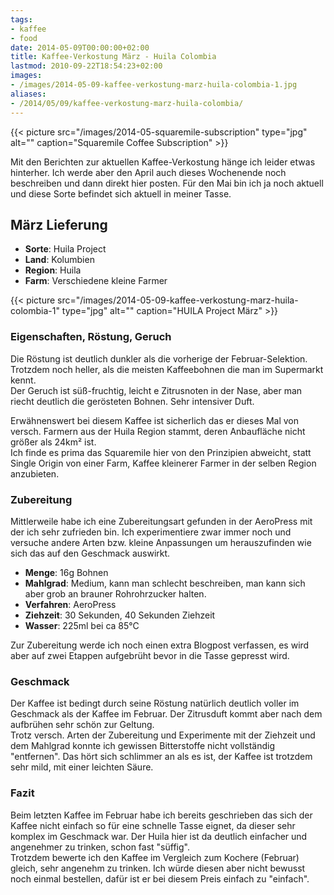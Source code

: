 ```yaml
---
tags:
- kaffee
- food
date: 2014-05-09T00:00:00+02:00
title: Kaffee-Verkostung März - Huila Colombia
lastmod: 2010-09-22T18:54:23+02:00
images:
- /images/2014-05-09-kaffee-verkostung-marz-huila-colombia-1.jpg
aliases:
- /2014/05/09/kaffee-verkostung-marz-huila-colombia/
---
```


{{< picture src="/images/2014-05-squaremile-subscription" type="jpg" alt="" caption="Squaremile Coffee Subscription" >}}

Mit den Berichten zur aktuellen Kaffee-Verkostung hänge ich leider etwas hinterher. Ich werde aber den April auch dieses Wochenende noch beschreiben und dann direkt hier posten. Für den Mai bin ich ja noch aktuell und diese Sorte befindet sich aktuell in meiner Tasse.

## März Lieferung

- __Sorte__: Huila Project
- __Land__: Kolumbien
- __Region__: Huila
- __Farm__: Verschiedene kleine Farmer

{{< picture src="/images/2014-05-09-kaffee-verkostung-marz-huila-colombia-1" type="jpg" alt="" caption="HUILA Project März" >}}

### Eigenschaften, Röstung, Geruch

Die Röstung ist deutlich dunkler als die vorherige der Februar-Selektion. Trotzdem noch heller, als die meisten Kaffeebohnen die man im Supermarkt kennt.  
Der Geruch ist süß-fruchtig, leicht e Zitrusnoten in der Nase, aber man riecht deutlich die gerösteten Bohnen. Sehr intensiver Duft.

Erwähnenswert bei diesem Kaffee ist sicherlich das er dieses Mal von versch. Farmern aus der Huila Region stammt, deren Anbaufläche nicht größer als 24km² ist.  
Ich finde es prima das Squaremile hier von den Prinzipien  abweicht, statt Single Origin von einer Farm, Kaffee kleinerer Farmer in der selben Region anzubieten.

### Zubereitung

Mittlerweile habe ich eine Zubereitungsart gefunden in der AeroPress mit der ich sehr zufrieden bin. Ich experimentiere zwar immer noch und versuche andere Arten bzw. kleine Anpassungen um herauszufinden wie sich das auf den Geschmack auswirkt.

- __Menge__: 16g Bohnen
- __Mahlgrad__: Medium, kann man schlecht beschreiben, man kann sich aber grob an brauner Rohrohrzucker halten.
- __Verfahren__: AeroPress
- __Ziehzeit__: 30 Sekunden, 40 Sekunden Ziehzeit
- __Wasser__: 225ml bei ca 85°C

Zur Zubereitung werde ich noch einen extra Blogpost verfassen, es wird aber auf zwei Etappen aufgebrüht bevor in die Tasse gepresst wird.

### Geschmack

Der Kaffee ist bedingt durch seine Röstung natürlich deutlich voller im Geschmack als der Kaffee im Februar. Der Zitrusduft kommt aber nach dem aufbrühen sehr schön zur Geltung.  
Trotz versch. Arten der Zubereitung und Experimente mit der Ziehzeit und dem Mahlgrad konnte ich gewissen Bitterstoffe nicht vollständig "entfernen". Das hört sich schlimmer an als es ist, der Kaffee ist trotzdem sehr mild, mit einer leichten Säure.

### Fazit

Beim letzten Kaffee im Februar habe ich bereits geschrieben das sich der Kaffee nicht einfach so für eine schnelle Tasse eignet, da dieser sehr komplex im Geschmack war. Der Huila hier ist da deutlich einfacher und angenehmer zu trinken, schon fast "süffig".  
Trotzdem bewerte ich den Kaffee im Vergleich zum Kochere (Februar) gleich, sehr angenehm zu trinken. Ich würde diesen aber nicht bewusst noch einmal bestellen, dafür ist er bei diesem Preis einfach zu "einfach".
